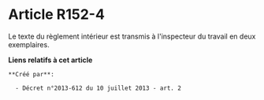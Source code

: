 # Article R152-4

Le texte du règlement intérieur est transmis à l'inspecteur du travail en deux exemplaires.

**Liens relatifs à cet article**

	**Créé par**:

	  - Décret n°2013-612 du 10 juillet 2013 - art. 2
